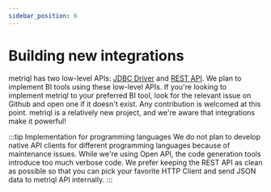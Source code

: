 ```yaml
---
sidebar_position: 6
---
```


# Building new integrations

metriql has two low-level APIs: [JDBC Driver](jdbc-driver) and [REST API](/rest-api). We plan to implement BI tools using these low-level APIs. If you're looking to implement metriql to your preferred BI tool, look for the relevant issue on Github and open one if it doesn't exist. Any contribution is welcomed at this point. metriql is a relatively new project, and we're aware that integrations make it powerful!

:::tip Implementation for programming languages
We do not plan to develop native API clients for different programming languages because of maintenance issues. While we're using Open API, the code generation tools introduce too much verbose code. We prefer keeping the REST API as clean as possible so that you can pick your favorite HTTP Client and send JSON data to metriql API internally.
:::
